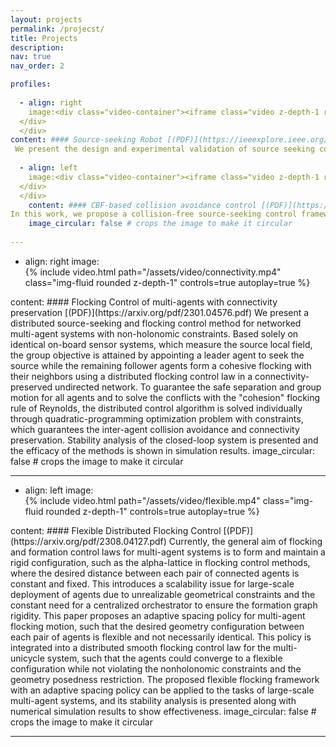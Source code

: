 ```yaml
---
layout: projects
permalink: /projecst/
title: Projects
description: 
nav: true
nav_order: 2

profiles:
 
  - align: right
    image:<div class="video-container"><iframe class="video z-depth-1 rounded" src="https://www.youtube.com/watch?v=RVys5ZxKzEc" title="YouTube video player" frameborder="0" allow="accelerometer; autoplay; clipboard-write; encrypted-media; gyroscope; picture-in-picture" allowfullscreen></iframe></div>
  </div>
  </div>
content: #### Source-seeking Robot [(PDF)](https://ieeexplore.ieee.org/stamp/stamp.jsp?tp=&arnumber=9458274&tag=1)
 We present the design and experimental validation of source seeking control algorithms for a unicycle mobile robot that is equipped with novel 3D-printed flexible graphene-based piezoresistive airflow sensors. Based solely on a local gradient measurement from the airflow sensors, we propose and analyze a projected gradient ascent algorithm to solve the source seeking problem. In the case of partial sensor failure, we propose a combination of Extremum-Seeking Control with our projected gradient ascent algorithm. For both control laws, we prove the asymptotic convergence of the robot to the source. Numerical simulations were performed to validate the algorithms and experimental validations are presented to demonstrate the efficacy of the proposed methods.
 
  - align: left
    image:<div class="video-container"><iframe class="video z-depth-1 rounded" src="https://www.youtube.com/watch?v=D5zXVeOPy30" title="YouTube video player" frameborder="0" allow="accelerometer; autoplay; clipboard-write; encrypted-media; gyroscope; picture-in-picture" allowfullscreen></iframe></div>
  </div>
  </div>
    content: #### CBF-based collision avoidance control [(PDF)](https://arxiv.org/pdf/2212.07203.pdf)
In this work, we propose a collision-free source-seeking control framework for unicycle robots traversing an unknown cluttered environment. In this framework, obstacle avoidance is guided by the control barrier functions (CBF) embedded in quadratic programming and the source seeking control relies solely on the use of on-board sensors that measure the signal strength of the source. To tackle the mixed relative degree of the CBF, we proposed three different CBFs, namely the zeroing control barrier functions (ZCBF), exponential control barrier functions (ECBF), and reciprocal control barrier functions (RCBF)  that can directly be integrated with our recent gradient-ascent source-seeking control law. We provide rigorous analysis of the three different methods and show the efficacy of the approaches in simulations using Matlab, as well as, using a realistic dynamic environment with moving obstacles in Gazebo/ROS. 
    image_circular: false # crops the image to make it circular
   
---
```


  - align: right
    image:<div class="row mt-2">
    <div class="col-sm mt-2 mt-md-0">
        {% include video.html path="/assets/video/connectivity.mp4" class="img-fluid rounded z-depth-1" controls=true autoplay=true %}
    </div>
</div>
    content: ####  Flocking Control of multi-agents with connectivity preservation [(PDF)](https://arxiv.org/pdf/2301.04576.pdf)
  We present a distributed source-seeking and flocking control method for networked multi-agent systems with non-holonomic constraints. Based solely on identical on-board sensor systems, which measure the source local field, the group objective is attained by appointing a leader agent to seek the source while the remaining follower agents form a cohesive flocking with their neighbors using a distributed flocking control law in a connectivity-preserved undirected network. To guarantee the safe separation and group motion for all agents and to solve the conflicts with the "cohesion" flocking rule of Reynolds, the distributed control algorithm is solved individually through quadratic-programming optimization problem with constraints, which guarantees the inter-agent collision avoidance and connectivity preservation. Stability analysis of the closed-loop system is presented and the efficacy of the methods is shown in simulation results. 
    image_circular: false # crops the image to make it circular
 
---

  - align: left
    image:<div class="row mt-2">
    <div class="col-sm mt-2 mt-md-0">
        {% include video.html path="/assets/video/flexible.mp4" class="img-fluid rounded z-depth-1" controls=true autoplay=true %}
    </div>
</div>
    content: ####  Flexible Distributed Flocking Control [(PDF)](https://arxiv.org/pdf/2308.04127.pdf)
 Currently, the general aim of flocking and formation control laws for multi-agent systems is to form and maintain a rigid configuration, such as the alpha-lattice in flocking control methods, where the desired distance between each pair of connected agents is constant and fixed. This introduces a scalability issue for large-scale deployment of agents due to unrealizable geometrical constraints and the constant need for a centralized orchestrator to ensure the formation graph rigidity. This paper proposes an adaptive spacing policy for multi-agent flocking motion, such that the desired geometry configuration between each pair of agents is flexible and not necessarily identical. This policy is integrated into a distributed smooth flocking control law for the multi-unicycle system, such that the agents could converge to a flexible configuration while not violating the nonholonomic constraints and the geometry posedness restriction. The proposed flexible flocking framework with an adaptive spacing policy can be applied to the tasks of large-scale multi-agent systems, and its stability analysis is presented along with numerical simulation results to show effectiveness. 
    image_circular: false # crops the image to make it circular
 
---

 
